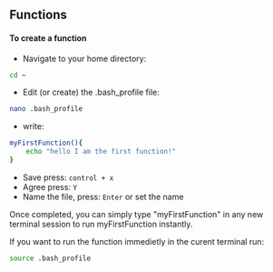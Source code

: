 ## Functions
#### To create a function
- Navigate to your home directory:
```bash 
cd ~
```
- Edit (or create) the .bash_profile file:
```bash
nano .bash_profile
```
- write:
```bash
myFirstFunction(){ 
    echo "hello I am the first function!" 
}
```
- Save press: `control + x`
- Agree press: `Y`
- Name the file, press: ` Enter ` or set the name

Once completed, you can simply type "myFirstFunction" in any new terminal session to run myFirstFunction instantly.

If you want to run the function immedietly in the curent terminal run:
```bash
source .bash_profile
```
